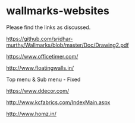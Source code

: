 # wallmarks-websites

Please find the links as discussed.

https://github.com/sridhar-murthy/Wallmarks/blob/master/Doc/Drawing2.pdf

https://www.officetimer.com/

http://www.floatingwalls.in/

Top menu & Sub menu - Fixed

https://www.ddecor.com/

http://www.kcfabrics.com/IndexMain.aspx

http://www.homz.in/